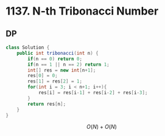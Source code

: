 # 1137. N-th Tribonacci Number

## DP

```java
class Solution {
    public int tribonacci(int n) {
        if(n == 0) return 0;
        if(n == 1 || n == 2) return 1;
        int[] res = new int[n+1];
        res[0] = 0;
        res[1] = res[2] = 1;
        for(int i = 3; i < n+1; i++){
            res[i] = res[i-1] + res[i-2] + res[i-3];
        }
        return res[n];
    }
}
```

$$
O(N)+O(N)
$$

